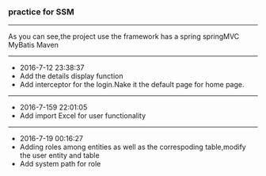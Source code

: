 ### practice for SSM
---
As you can see,the project use the framework has a spring springMVC MyBatis Maven

---
- 2016-7-12 23:38:37
- Add the details display function
- Add interceptor for the login.Nake it the default page for home page.
---
- 2016-7-159 22:01:05
- Add import Excel for user functionality
---
- 2016-7-19 00:16:27
- Adding roles among entities as well as the correspoding table,modify the user entity and table
- Add system path for role 